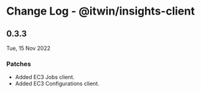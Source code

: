 # Change Log - @itwin/insights-client

## 0.3.3
Tue, 15 Nov 2022

### Patches

- Added EC3 Jobs client.
- Added EC3 Configurations client.
